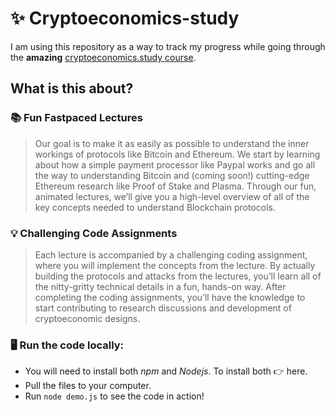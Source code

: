 # ✨ Cryptoeconomics-study
I am using this repository as a way to track my progress while going through the **amazing** [cryptoeconomics.study course](https://cryptoeconomics.study/en/). 

## What is this about?

### :books: Fun Fastpaced Lectures
> Our goal is to make it as easily as possible to understand the inner workings of protocols like Bitcoin and Ethereum. We start by learning about how a simple payment processor like Paypal works and go all the way to understanding Bitcoin and (coming soon!) cutting-edge Ethereum research like Proof of Stake and Plasma. Through our fun, animated lectures, we’ll give you a high-level overview of all of the key concepts needed to understand Blockchain protocols.

### :bulb: Challenging Code Assignments
> Each lecture is accompanied by a challenging coding assignment, where you will implement the concepts from the lecture. By actually building the protocols and attacks from the lectures, you’ll learn all of the nitty-gritty technical details in a fun, hands-on way. After completing the coding assignments, you’ll have the knowledge to start contributing to research discussions and development of cryptoeconomic designs.

### 🖥️ Run the code locally:

- You will need to install both *npm* and *Nodejs*. To install both 👉 here.
- Pull the files to your computer.
- Run `node demo.js` to see the code in action!
